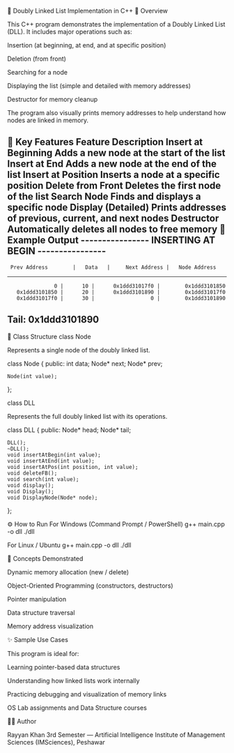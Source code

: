 🧩 Doubly Linked List Implementation in C++
📘 Overview

This C++ program demonstrates the implementation of a Doubly Linked List (DLL).
It includes major operations such as:

Insertion (at beginning, at end, and at specific position)

Deletion (from front)

Searching for a node

Displaying the list (simple and detailed with memory addresses)

Destructor for memory cleanup

The program also visually prints memory addresses to help understand how nodes are linked in memory.

🧠 Key Features
Feature	Description
Insert at Beginning	Adds a new node at the start of the list
Insert at End	Adds a new node at the end of the list
Insert at Position	Inserts a node at a specific position
Delete from Front	Deletes the first node of the list
Search Node	Finds and displays a specific node
Display (Detailed)	Prints addresses of previous, current, and next nodes
Destructor	Automatically deletes all nodes to free memory
🧮 Example Output
---------------- INSERTING AT BEGIN ----------------
------------------------------------------------------
     Prev Address        |   Data   |     Next Address |   Node Address
------------------------------------------------------
                   0 |      10 |      0x1ddd31017f0 |        0x1ddd3101850
       0x1ddd3101850 |      20 |      0x1ddd3101890 |        0x1ddd31017f0
       0x1ddd31017f0 |      30 |                  0 |        0x1ddd3101890
Tail: 0x1ddd3101890
------------------------------------------------------

🧩 Class Structure
class Node

Represents a single node of the doubly linked list.

class Node {
public:
    int data;
    Node* next;
    Node* prev;

    Node(int value);
};

class DLL

Represents the full doubly linked list with its operations.

class DLL {
public:
    Node* head;
    Node* tail;

    DLL();
    ~DLL();
    void insertAtBegin(int value);
    void insertAtEnd(int value);
    void insertAtPos(int position, int value);
    void deleteFB();
    void search(int value);
    void display();
    void Display();
    void DisplayNode(Node* node);
};

⚙️ How to Run
For Windows (Command Prompt / PowerShell)
g++ main.cpp -o dll
./dll

For Linux / Ubuntu
g++ main.cpp -o dll
./dll

🧠 Concepts Demonstrated

Dynamic memory allocation (new / delete)

Object-Oriented Programming (constructors, destructors)

Pointer manipulation

Data structure traversal

Memory address visualization

✨ Sample Use Cases

This program is ideal for:

Learning pointer-based data structures

Understanding how linked lists work internally

Practicing debugging and visualization of memory links

OS Lab assignments and Data Structure courses

👨‍💻 Author

Rayyan Khan
3rd Semester — Artificial Intelligence
Institute of Management Sciences (IMSciences), Peshawar
